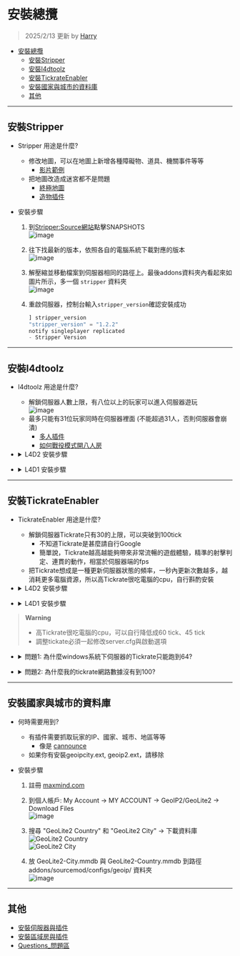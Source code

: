 # 安裝總攬
> 2025/2/13 更新 by [Harry](https://steamcommunity.com/profiles/76561198026784913)
- [安裝總攬](#安裝總攬)
	- [安裝Stripper](#安裝stripper)
	- [安裝l4dtoolz](#安裝l4dtoolz)
	- [安裝TickrateEnabler](#安裝tickrateenabler)
	- [安裝國家與城市的資料庫](#安裝國家與城市的資料庫)
	- [其他](#其他)

- - - -
## 安裝Stripper
* Stripper 用途是什麼?
	* 修改地圖，可以在地圖上新增各種障礙物、道具、機關事件等等
		* [影片範例](https://www.youtube.com/watch?v=I_-QSn8F8Cs)
	* 把地圖改造成迷宮都不是問題
		* [終極地圖](https://github.com/fbef0102/L4D2-Unlimited-Map)
		* [造物插件](https://github.com/fbef0102/L4D1_2-Plugins/tree/master/l4d2_spawn_props)

* 安裝步驟
	1. 到[Stripper:Source網站](https://forums.alliedmods.net/showthread.php?t=39439)點擊SNAPSHOTS
	<br/>![image](https://user-images.githubusercontent.com/12229810/206858893-688521a3-6f69-469b-8a80-92470ab13db6.jpg)

	2. 往下找最新的版本，依照各自的電腦系統下載對應的版本
	<br/>![image](https://user-images.githubusercontent.com/12229810/206859034-5e0c5e5e-fcbd-4329-9d27-5298025c4616.png)

	3. 解壓縮並移動檔案到伺服器相同的路徑上。最後addons資料夾內看起來如圖片所示，多一個 ```stripper``` 資料夾
	<br/>![image](https://user-images.githubusercontent.com/12229810/206859157-102eceeb-e5c7-4fbd-95b9-d01d2c82d963.png)

	4. 重啟伺服器，控制台輸入```stripper_version```確認安裝成功
		```php
		] stripper_version
		"stripper_version" = "1.2.2"
		notify singleplayer replicated
		- Stripper Version
		```

- - - -
## 安裝l4dtoolz
* l4dtoolz 用途是什麼?
	* 解鎖伺服器人數上限，有八位以上的玩家可以進入伺服器遊玩
		<br/>![image](https://user-images.githubusercontent.com/12229810/206860045-582a79ea-8453-45a7-b73a-4ecfd051be6b.jpg)
	* 最多只能有31位玩家同時在伺服器裡面 (不能超過31人，否則伺服器會崩潰)
		* [多人插件](https://github.com/fbef0102/L4D1_2-Plugins/tree/master/l4dmultislots)
		* [如何戰役模式開八人房](/Tutorial_%E6%95%99%E5%AD%B8%E5%8D%80/Chinese_%E7%B9%81%E9%AB%94%E4%B8%AD%E6%96%87/Game/L4D2/8%E4%BD%8D%E7%8E%A9%E5%AE%B6%E9%81%8A%E7%8E%A9%E6%88%B0%E5%BD%B9%E6%A8%A1%E5%BC%8F/)

* <details><summary>L4D2 安裝步驟</summary>

	1. 到[l4dtoolz](https://github.com/accelerator74/l4dtoolz/releases)，下載檔案
	<br/>![image](https://github.com/user-attachments/assets/cdfa497e-ee25-449b-90be-57be8d1209cb)

	2. 解壓縮並移動檔案到伺服器相同的路徑上!最後addons資料夾內看起來如圖片所示，多 ```l4dtoolz``` 為名的檔案
	<br/>![image](https://github.com/user-attachments/assets/259cd048-c948-49d6-bce9-8fe21e9b13eb)

	3. 寫上以下指令
		* (專屬伺服器) 到```cfg/server.cfg``` (🟥如果檔案不存在，可自己創建🟥)
			```php
			// 真人玩家允許加入伺服器的人數 (不包含AI Bot)
			// 自行修改此數值 (範圍1~31)
			sv_maxplayers 18

			// 顯示給外面玩家看到的伺服器空位人數
			sv_visiblemaxplayers 18

			// 為0時，可以從遊戲大廳或透過控制台與伺服器列表直連IP加入伺服器
			// 為0時，從大廳匹配時才會有動態大廳(吸引路人)
			// 為0時，可以使用 _cheats 1
			// 為1時，當有動態大廳時，只能從遊戲大廳加入伺服器
			// 為1時，無論第一位玩家用何種方式加入伺服器都會有動態大廳(吸引路人)
			// 為1時，不能使用 _cheats 1
			sv_allow_lobby_connect_only 1

			// 此指令來自 l4dtoolz extension: https://github.com/lakwsh/l4dtoolz
			// 為1時，強制 _allow_lobby_connect_only為0
			// 為1時，不會處理大廳匹配請求(也不會有lobby reservation cookie)
			sv_force_unreserved 0

			// 此指令來自 l4dtoolz extension: https://github.com/lakwsh/l4dtoolz
			// 1=不驗證SteamID, 0=驗證
			// 本功能可以緩解"No Steam logon(code 6)" 玩家莫名其妙被離線的問題 (僅限開啟狀態下進入的玩家)
			// 開啟本功能會削弱伺服器安全性,且禁止家庭共享功能將失效
			// 注意: 開啟此功能會導致A2S_INFO結果異常,可以透過外掛程式修復: github.com/lakwsh/l4d2_vomit_fix/blob/master/l4d2_a2s_fix.sp
			sv_steam_bypass 1

			// 此指令來自 l4dtoolz extension: https://github.com/lakwsh/l4dtoolz
			// 1=禁止家庭共享, 開啟本功能可以完全禁止家庭共享帳號(小號)進入伺服器
			sv_anti_sharing 0
			```
		* (區域房) 到```cfg/listenserver.cfg``` (🟥如果檔案不存在，可自己創建🟥)
			```php
			// 真人玩家允許加入伺服器的人數 (不包含AI Bot)
			// 自行修改此數值 (範圍1~8)
			sv_maxplayers 8

			// 顯示給外面玩家看到的伺服器空位人數
			sv_visiblemaxplayers 8
			```

	4. 遊戲預設玩家人數上限只到18位，如果要改變上限，請修改玩家人數上限
		* (專屬伺服器) 如使用其他開服方式或者是linux系統，請輸入啟動參數```+sv_setmax 31```
		<br/>![image](https://github.com/user-attachments/assets/cf24e0ba-0caa-42b7-a295-8af7abd7f411)
		<br/>![image](https://github.com/user-attachments/assets/26c84751-9d95-4999-a067-58601faffbbd)
		* (區域房) 啟動選項輸入```+sv_setmax 31```
		<br/>![image](https://github.com/user-attachments/assets/475e6a9b-8e88-495d-b4da-3412883129df)
		* 🟥 Max. players 和 sv_maxplayers 是不同的概念
			* Max. players (+sv_setmax) = 伺服器內玩家總數量，包含真人 + AI Bot 
			* sv_maxplayers = 真人玩家允許加入伺服器的人數 (不包含AI Bot)
		* 🟥 Max. players 不能設置超過31位，否則伺服器會崩潰

	5. 啟動伺服器
		* 控制台輸入```plugin_print```確認安裝成功，如果沒出現表示你前面步驟有誤或l4dtoolz版本不對
			```php
			] plugin_print
			Loaded plugins:
			0:      "L4DToolZ v2.4.0, https://github.com/lakwsh/l4dtoolz"
			```
		* 控制台輸入```maxplayers```確認數字為31，如果不是31表示你前面步驟有誤或l4dtoolz版本不對
			```php
			] maxplayers
			"maxplayers" is "31"
			```

	6. 安裝插件
		* (專屬伺服器) [l4d_unreservelobby](https://github.com/fbef0102/L4D1_2-Plugins/tree/master/l4d_unreservelobby): 移除伺服器的大廳人數限制，簡單講就是解鎖伺服器，讓第九位以上的玩家可以加入伺服器
		* (專屬伺服器) [l4d2_a2s_fix](https://github.com/lakwsh/l4d2_vomit_fix): 修復A2S_INFO協議問題 (使用sv_steam_bypass功能時才需安裝)
</details>

* <details><summary>L4D1 安裝步驟</summary>

	1. 到[l4dtoolz](https://github.com/accelerator74/l4dtoolz/releases)，根據你的遊戲與系統選擇其中一個下載
	<br/>![image](https://github.com/user-attachments/assets/41ac929c-1e96-4972-86b8-63f8aeea1570)

	2. 解壓縮並移動檔案到伺服器相同的路徑上!最後addons資料夾內看起來如圖片所示，多一個 ```l4dtoolz``` 資料夾
	<br/>![image](https://user-images.githubusercontent.com/12229810/206860306-d0fead16-9997-410d-93cc-bca7109d5977.png)

	3. 寫上以下指令
		* (專屬伺服器) 到```cfg/server.cfg``` (🟥如果檔案不存在，可自己創建🟥)
			```php
			// 真人玩家允許加入伺服器的人數 (不包含AI Bot)
			// 自行修改此數值 (範圍1~31)
			sv_maxplayers 18

			// 顯示給外面玩家看到的伺服器空位人數
			sv_visiblemaxplayers 18

			// 為0時，可以從遊戲大廳或透過控制台與伺服器列表直連IP加入伺服器
			// 為0時，從大廳匹配時才會有動態大廳(吸引路人)
			// 為0時，可以使用 _cheats 1
			// 為1時，當有動態大廳時，只能從遊戲大廳加入伺服器
			// 為1時，無論第一位玩家用何種方式加入伺服器都會有動態大廳(吸引路人)
			// 為1時，不能使用 _cheats 1
			sv_allow_lobby_connect_only 1

			// 此指令來自 l4dtoolz extension
			// 為1時，強制 _allow_lobby_connect_only為0
			// 為1時，不會處理大廳匹配請求(也不會有lobby reservation cookie)
			sv_force_unreserved 0
			```
		* (區域房) 到```cfg/listenserver.cfg``` (🟥如果檔案不存在，可自己創建🟥)
			```php
			// 真人玩家允許加入伺服器的人數 (不包含AI Bot)
			// 自行修改此數值 (範圍1~8)
			sv_maxplayers 8

			// 顯示給外面玩家看到的伺服器空位人數
			sv_visiblemaxplayers 8
			```

	4. 遊戲預設玩家人數上限只到18位，如果要改變上限，請修改玩家人數上限
		* (專屬伺服器) 如使用其他開服方式或者是linux系統，請輸入啟動參數```-maxplayers 31```
		<br/>![image](https://github.com/user-attachments/assets/dc605332-e20e-4c55-a429-23db7491e352)
		<br/>![image](https://github.com/user-attachments/assets/26c84751-9d95-4999-a067-58601faffbbd)
		* (區域房) 啟動選項輸入```-maxplayers 31```
		<br/>![image](https://github.com/user-attachments/assets/256a3c25-d803-4b39-9761-7785eae58f0d)
		* 🟥 Max. players 和 sv_maxplayers 是不同的概念
			* Max. players (-maxplayers) = 伺服器內玩家總數量，包含真人 + AI Bot 
			* sv_maxplayers = 真人玩家允許加入伺服器的人數 (不包含AI Bot)
		* 🟥 Max. players 不能設置超過31位，否則伺服器會崩潰

	5. 啟動伺服器
		* 控制台輸入```meta list```確認安裝成功，如果沒出現表示你前面步驟有誤或l4dtoolz版本不對
			```php
			] meta list
			Listing 11 plugins:
			[04] L4DToolZ (2.0.1) by Accelerator, Ivailosp
			```
		* 控制台輸入```maxplayers```確認數字為31，如果不是31表示你前面步驟有誤或l4dtoolz版本不對
			```php
			] maxplayers
			"maxplayers" is "31"
			```

	6. 安裝插件
		* (專屬伺服器) [l4d_unreservelobby](https://github.com/fbef0102/L4D1_2-Plugins/tree/master/l4d_unreservelobby): 移除伺服器的大廳人數限制，簡單講就是解鎖伺服器，讓第九位以上的玩家可以加入伺服器
</details>

- - - -
## 安裝TickrateEnabler
* TickrateEnabler 用途是什麼?
	* 解鎖伺服器Tickrate只有30的上限，可以突破到100tick
		* 不知道Tickrate是甚麼請自行Google
		* 簡單說，Tickrate越高越能夠帶來非常流暢的遊戲體驗，精準的射擊判定、連貫的動作，相當於伺服器端的fps
	* 把Tickrate想成是一種更新伺服器狀態的頻率，一秒內更新次數越多，越消耗更多電腦資源，所以高Tickrate很吃電腦的cpu，自行斟酌安裝

* <details><summary>L4D2 安裝步驟</summary>

	1. 到[l4dtoolz](https://github.com/accelerator74/l4dtoolz/releases)，下載檔案
		* 你沒看錯，這版本的l4dtoolz包含解鎖伺服器人數上限與Tickrate的功能
		<br/>![image](https://github.com/user-attachments/assets/cdfa497e-ee25-449b-90be-57be8d1209cb)

	2. 解壓縮並移動檔案到伺服器相同的路徑上!最後addons資料夾內看起來如圖片所示，多 ```l4dtoolz``` 為名的檔案
	<br/>![image](https://github.com/user-attachments/assets/259cd048-c948-49d6-bce9-8fe21e9b13eb)

	3. 到cfg/server.cfg寫上以下指令
		* 沒有server.cfg檔案則新建
			```php
			// 這是100 Tick的設定，可以自由修改數值
			sm_cvar sv_minrate 				"100000" 	// tickrate * 1000
			sm_cvar sv_maxrate 				"100000" 	// tickrate * 1000
			sm_cvar sv_minupdaterate 		"101"	 	// tickrate +1
			sm_cvar sv_maxupdaterate 		"101"		// tickrate +1
			sm_cvar sv_mincmdrate 			"101"		// tickrate +1
			sm_cvar sv_maxcmdrate 			"101"		// tickrate +1
			sm_cvar rate					"100000" 	// tickrate * 1000
			sm_cvar net_splitpacket_maxrate "50000" 	// (tickrate÷2) * 1000
			sm_cvar fps_max					"0"
			```
	
	4. 輸入參數
		* (專屬伺服器) 伺服器啟動選項輸入參數 ```-tickrate 100```
		<br/>![image](https://github.com/user-attachments/assets/3803894b-f000-45b2-aab8-b35748e3004b)
		* (區域房) 啟動選項輸入```-tickrate 100```
		<br/>![image](https://github.com/user-attachments/assets/47c1cdda-7a62-4c6a-96db-d0b232fcbd62)
		
	5. 重啟伺服器，控制台輸入```plugin_print```確認安裝成功
		```php
		] plugin_print
		1:　"Tickrate_Enabler 1.5, ProdigySim"
		```

	6. 進入遊戲後，打開遊戲控制台輸入```net_graph 4```，會看到有一堆網路數據出現在你的螢幕上，確認Tickrate 為 100
	<br/>![image](https://user-images.githubusercontent.com/12229810/206861890-a37cf9d9-f5cc-4ec2-b3d3-07991cd89e1f.jpg)

	7. 安裝插件
		* [l4d2_vomit_fix](https://github.com/lakwsh/l4d2_vomit_fix): 修正非30tick對抗模式下boomer噴吐距離問題
</details>

* <details><summary>L4D1 安裝步驟</summary>

	1. 到[Tickrate-Enabler](https://github.com/accelerator74/Tickrate-Enabler/releases)，根據你的遊戲與系統選擇其中一個下載
	<br/>![image](https://github.com/fbef0102/Game-Private_Plugin/assets/12229810/44f26cc8-25b0-4308-a52d-1e7496b57596)

	2. 解壓縮並移動檔案到伺服器相同的路徑上!最後addons資料夾內看起來如圖片所示，多一個 ```tickrate_enabler``` 資料夾
	<br/>![image](https://user-images.githubusercontent.com/12229810/206860975-1bc616cc-5e1c-4bfb-88b4-af699e302287.png)

	3. 到cfg/server.cfg寫上以下指令
		* 沒有server.cfg檔案則新建
			```php
			// 這是100 Tick的設定，可以自由修改數值
			sm_cvar sv_minrate 				"100000" 	// tickrate * 1000
			sm_cvar sv_maxrate 				"100000" 	// tickrate * 1000
			sm_cvar sv_minupdaterate 		"101"	 	// tickrate +1
			sm_cvar sv_maxupdaterate 		"101"		// tickrate +1
			sm_cvar sv_mincmdrate 			"101"		// tickrate +1
			sm_cvar sv_maxcmdrate 			"101"		// tickrate +1
			sm_cvar rate					"100000" 	// tickrate * 1000
			sm_cvar net_splitpacket_maxrate "50000" 	// (tickrate÷2) * 1000
			sm_cvar fps_max					"0"
			```
	
	4. 輸入參數
		* (專屬伺服器) 伺服器啟動選項輸入參數 ```-tickrate 100```
		<br/>![image](https://github.com/user-attachments/assets/3803894b-f000-45b2-aab8-b35748e3004b)
		* (區域房) 啟動選項輸入```-tickrate 100```
		<br/>![image](https://github.com/user-attachments/assets/47c1cdda-7a62-4c6a-96db-d0b232fcbd62)
		
	5. 重啟伺服器，控制台輸入```plugin_print```確認安裝成功
		```php
		] plugin_print
		1:　"Tickrate_Enabler 1.5, ProdigySim"
		```

	6. 進入遊戲後，打開遊戲控制台輸入```net_graph 4```，會看到有一堆網路數據出現在你的螢幕上，確認Tickrate 為 100
	<br/>![image](https://user-images.githubusercontent.com/12229810/206861890-a37cf9d9-f5cc-4ec2-b3d3-07991cd89e1f.jpg)
</details>

> __Warning__ 
> * 高Tickrate很吃電腦的cpu，可以自行降低成60 tick、45 tick
> * 調整tickate必須一起修改server.cfg與啟動選項

* <details><summary>問題1: 為什麼windows系統下伺服器的Tickrate只能跑到64?</b></summary>

	![image](https://user-images.githubusercontent.com/12229810/206862598-8f36433c-bcce-4edf-b8b9-7843d0f8534a.jpg)

	* 原因: windows 10 的問體，windows系統對遊戲伺服器不怎麼友善，
	* 解決方式: 
		* 法一：去跟微軟抱怨
		* 法二：windows降級到windows 7
		* 法三：租一台linux系統
		* 法四：[從大廳匹配到專屬伺服器](/Tutorial_%E6%95%99%E5%AD%B8%E5%8D%80/Chinese_%E7%B9%81%E9%AB%94%E4%B8%AD%E6%96%87/Server/%E5%AE%89%E8%A3%9D%E4%BC%BA%E6%9C%8D%E5%99%A8%E8%88%87%E6%8F%92%E4%BB%B6/README.md#如何從大廳匹配到專屬伺服器)，可以將tickrate變回100，至於為何會這樣，我也不知道
</details>

* <details><summary>問題2: 為什麼我的tickrate網路數據沒有到100?</b></summary>

	![image](https://user-images.githubusercontent.com/12229810/207044622-5c0145a3-85be-4eef-b3ec-59ec6fcaba01.png)

	* 原因: 受限於你的遊戲內fps影響，只會影響你這位玩家，你的遊戲內fps超過100以上才能享有100 tickrate
	<br/>![image](https://user-images.githubusercontent.com/12229810/207044800-04d8cbcb-610a-4ede-8896-d8cf992b8719.png)
	* 解決方式: 
		* 法一：調高遊戲的fps，到選項->視訊->進階設定->等待垂直同步改成"已停用"，這選項能夠解鎖遊戲的fps
		<br/>![image](https://user-images.githubusercontent.com/12229810/207045656-764b59f4-94d9-4af8-aebb-1872c631a111.png)
		* 法二：法一沒有用那就去升級你的顯卡
</details>

- - - -
## 安裝國家與城市的資料庫
* 何時需要用到?
	* 有插件需要抓取玩家的IP、國家、城市、地區等等
		* 像是 [cannounce](https://github.com/fbef0102/L4D1_2-Plugins/tree/master/cannounce)
	* 如果你有安裝geoipcity.ext, geoip2.ext，請移除

* 安裝步驟
	1. 註冊 [maxmind.com](https://www.maxmind.com/en/geolite2/signup)

	2. 到個人帳戶: My Account -> MY ACCOUNT -> GeoIP2/GeoLite2 -> Download Files
	<br/>![image](https://github.com/user-attachments/assets/a8155c2b-cf9d-49d8-a7e6-6de1ed0974c1)

	3. 搜尋 "GeoLite2 Country" 和 "GeoLite2 City" -> 下載資料庫
	<br/>![GeoLite2 Country](https://user-images.githubusercontent.com/12229810/204966692-ac339bc6-4760-4acc-b320-b776d46e7064.jpg)
	<br/>![GeoLite2 City](https://user-images.githubusercontent.com/12229810/204966795-a57a5949-abcf-4127-9325-90b9fdb8124f.jpg)

	4. 放 GeoLite2-City.mmdb 與 GeoLite2-Country.mmdb 到路徑 addons/sourcemod/configs/geoip/ 資料夾
	<br/>![image](https://user-images.githubusercontent.com/12229810/222086453-ee59e6c3-e61c-4a16-9aa7-8eb9d39a4d37.png)
- - - -
## 其他
* [安裝伺服器與插件](/Tutorial_教學區/Chinese_繁體中文/Server/安裝伺服器與插件)
* [安裝區域房與插件](/Tutorial_教學區/Chinese_繁體中文/Server/安裝區域房與插件)
* [Questions_問題區](/Questions_問題區/Chinese_繁體中文/伺服器)
